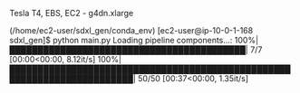 Tesla T4, EBS, EC2 - g4dn.xlarge

(/home/ec2-user/sdxl_gen/conda_env) [ec2-user@ip-10-0-1-168 sdxl_gen]$ python main.py
Loading pipeline components...: 100%|██████████████████████████████████████████| 7/7 [00:00<00:00,  8.12it/s]
100%|████████████████████████████████████████████████████████████████████████| 50/50 [00:37<00:00,  1.35it/s]
